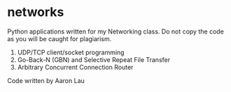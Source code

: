 # networks

Python applications written for my Networking class.
Do not copy the code as you will be caught for plagiarism.

1. UDP/TCP client/socket programming
2. Go-Back-N (GBN) and Selective Repeat File Transfer
3. Arbitrary Concurrent Connection Router

Code written by Aaron Lau